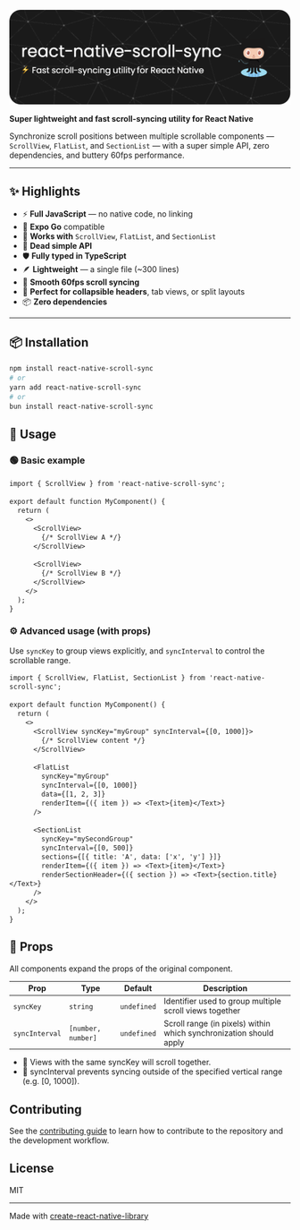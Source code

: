 ![Header](./github-header-image.png)

**Super lightweight and fast scroll-syncing utility for React Native**

Synchronize scroll positions between multiple scrollable components — `ScrollView`, `FlatList`, and `SectionList` — with a super simple API, zero dependencies, and buttery 60fps performance.

---

## ✨ Highlights

- ⚡️ **Full JavaScript** — no native code, no linking
- 📱 **Expo Go** compatible
- 🧵 **Works with** `ScrollView`, `FlatList`, and `SectionList`
- 🧠 **Dead simple API**
- 🛡️ **Fully typed in TypeScript**
- 🪶 **Lightweight** — a single file (~300 lines)
- 💨 **Smooth 60fps scroll syncing**
- 🧩 **Perfect for collapsible headers**, tab views, or split layouts
- 📦 **Zero dependencies**

---

## 📦 Installation

```sh
npm install react-native-scroll-sync
# or
yarn add react-native-scroll-sync
# or
bun install react-native-scroll-sync
```


## 🔧 Usage

### 🟢 Basic example

```tsx
import { ScrollView } from 'react-native-scroll-sync';

export default function MyComponent() {
  return (
    <>
      <ScrollView>
        {/* ScrollView A */}
      </ScrollView>

      <ScrollView>
        {/* ScrollView B */}
      </ScrollView>
    </>
  );
}
```

### ⚙️ Advanced usage (with props)
Use `syncKey` to group views explicitly, and `syncInterval` to control the scrollable range.

```tsx
import { ScrollView, FlatList, SectionList } from 'react-native-scroll-sync';

export default function MyComponent() {
  return (
    <>
      <ScrollView syncKey="myGroup" syncInterval={[0, 1000]}>
        {/* ScrollView content */}
      </ScrollView>

      <FlatList
        syncKey="myGroup"
        syncInterval={[0, 1000]}
        data={[1, 2, 3]}
        renderItem={({ item }) => <Text>{item}</Text>}
      />

      <SectionList
        syncKey="mySecondGroup"
        syncInterval={[0, 500]}
        sections={[{ title: 'A', data: ['x', 'y'] }]}
        renderItem={({ item }) => <Text>{item}</Text>}
        renderSectionHeader={({ section }) => <Text>{section.title}</Text>}
      />
    </>
  );
}
```

## 🧾 Props

All components expand the props of the original component.

| Prop           | Type               | Default         | Description                                                        |
| -------------- | ------------------ | --------------- | ------------------------------------------------------------------ |
| `syncKey`      | `string`           | `undefined`     | Identifier used to group multiple scroll views together            |
| `syncInterval` | `[number, number]` | `undefined` | Scroll range (in pixels) within which synchronization should apply |

- 🔑 Views with the same syncKey will scroll together. 
- 📏 syncInterval prevents syncing outside of the specified vertical range (e.g. [0, 1000]).

## Contributing

See the [contributing guide](CONTRIBUTING.md) to learn how to contribute to the repository and the development workflow.

## License

MIT

---

Made with [create-react-native-library](https://github.com/callstack/react-native-builder-bob)
